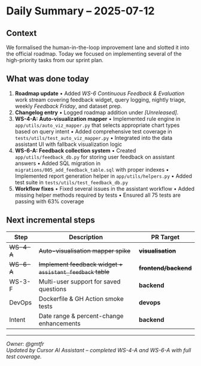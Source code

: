 # Daily Summary – 2025-07-12

## Context
We formalised the human-in-the-loop improvement lane and slotted it into the official roadmap. Today we focused on implementing several of the high-priority tasks from our sprint plan.

## What was done today
1. **Roadmap update**
   • Added *WS-6 Continuous Feedback & Evaluation* work stream covering feedback widget, query logging, nightly triage, weekly *Feedback Friday*, and dataset prep.
2. **Changelog entry**
   • Logged roadmap addition under *[Unreleased]*.
3. **WS-4-A: Auto-visualization mapper**
   • Implemented rule engine in `app/utils/auto_viz_mapper.py` that selects appropriate chart types based on query intent
   • Added comprehensive test coverage in `tests/utils/test_auto_viz_mapper.py`
   • Integrated into the data assistant UI with fallback visualization logic
4. **WS-6-A: Feedback collection system**
   • Created `app/utils/feedback_db.py` for storing user feedback on assistant answers
   • Added SQL migration in `migrations/005_add_feedback_table.sql` with proper indexes
   • Implemented report generation helper in `app/utils/helpers.py`
   • Added test suite in `tests/utils/test_feedback_db.py`
5. **Workflow fixes**
   • Fixed several issues in the assistant workflow
   • Added missing helper methods required by tests
   • Ensured all 75 tests are passing with 63% coverage

## Next incremental steps
| Step | Description | PR Target |
|------|-------------|-----------|
| ~~WS-4-A~~ | ~~Auto-visualisation mapper spike~~ | ~~**visualisation**~~ |
| ~~WS-6-A~~ | ~~Implement feedback widget + `assistant_feedback` table~~ | ~~**frontend/backend**~~ |
| WS-3-F | Multi-user support for saved questions | **backend** |
| DevOps | Dockerfile & GH Action smoke tests | **devops** |
| Intent | Date range & percent-change enhancements | **backend** |

---
*Owner: @gmtfr*  
*Updated by Cursor AI Assistant – completed WS-4-A and WS-6-A with full test coverage.* 